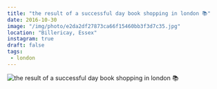 ```yaml
---
title: "the result of a successful day book shopping in london 📚"
date: 2016-10-30
image: "/img/photo/e2da2df27873ca66f15460bb3f3d7c35.jpg"
location: "Billericay, Essex"
instagram: true
draft: false
tags:
 - london
---
```


![the result of a successful day book shopping in london 📚](/img/photo/e2da2df27873ca66f15460bb3f3d7c35.jpg)
